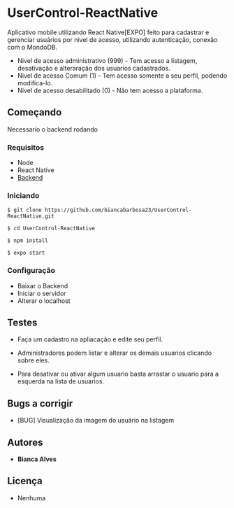 # UserControl-ReactNative

Aplicativo mobile utilizando React Native[EXPO] feito para cadastrar e gerenciar usuários por nivel de acesso, utilizando autenticação, conexão com o MondoDB.
- Nivel de acesso administrativo (999) - Tem acesso a listagem, desativação e alteraração dos usuarios cadastrados.
- Nivel de acesso Comum (1) - Tem acesso somente a seu perfil, podendo modifica-lo.
- Nivel de acesso desabilitado (0) -  Não tem acesso a plataforma.

## Começando

Necessario o backend rodando

### Requisitos

 - Node
 - React Native
 - [Backend](https://github.com/biancabarbosa23/UserControl-NodeJS.git)
 
### Iniciando 
```
$ git clone https://github.com/biancabarbosa23/UserControl-ReactNative.git
```
```
$ cd UserControl-ReactNative
```
```
$ npm install
```
```
$ expo start
```

### Configuração

- Baixar o Backend 
- Iniciar o servidor 
- Alterar o localhost


## Testes

- Faça um cadastro na apliacação e edite seu perfil. 

- Administradores podem listar e alterar os demais usuarios clicando sobre eles. 
- Para desativar ou ativar algum usuario basta arrastar o usuario para a esquerda na lista de usuarios. 

## Bugs a corrigir

- [BUG] Visualização da imagem do usuário na listagem

## Autores

* **Bianca Alves**

## Licença
 
 - Nenhuma

